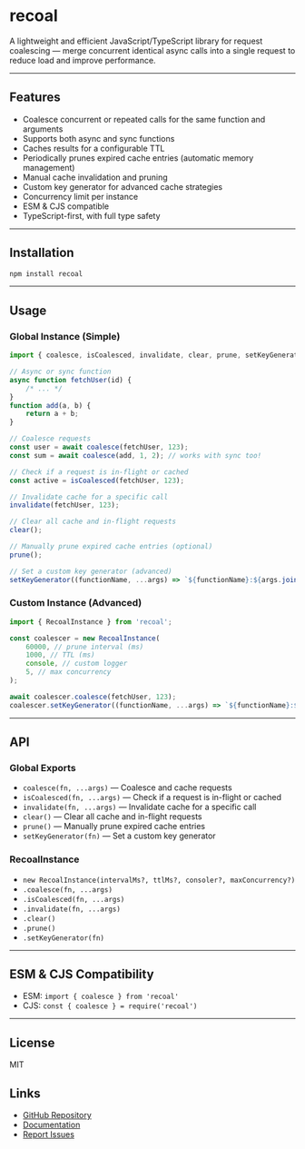 # recoal

A lightweight and efficient JavaScript/TypeScript library for request coalescing — merge concurrent identical async calls into a single request to reduce load and improve performance.

---

## Features

- Coalesce concurrent or repeated calls for the same function and arguments
- Supports both async and sync functions
- Caches results for a configurable TTL
- Periodically prunes expired cache entries (automatic memory management)
- Manual cache invalidation and pruning
- Custom key generator for advanced cache strategies
- Concurrency limit per instance
- ESM & CJS compatible
- TypeScript-first, with full type safety

---

## Installation

```sh
npm install recoal
```

---

## Usage

### Global Instance (Simple)

```ts
import { coalesce, isCoalesced, invalidate, clear, prune, setKeyGenerator } from 'recoal';

// Async or sync function
async function fetchUser(id) {
	/* ... */
}
function add(a, b) {
	return a + b;
}

// Coalesce requests
const user = await coalesce(fetchUser, 123);
const sum = await coalesce(add, 1, 2); // works with sync too!

// Check if a request is in-flight or cached
const active = isCoalesced(fetchUser, 123);

// Invalidate cache for a specific call
invalidate(fetchUser, 123);

// Clear all cache and in-flight requests
clear();

// Manually prune expired cache entries (optional)
prune();

// Set a custom key generator (advanced)
setKeyGenerator((functionName, ...args) => `${functionName}:${args.join('-')}`);
```

### Custom Instance (Advanced)

```ts
import { RecoalInstance } from 'recoal';

const coalescer = new RecoalInstance(
	60000, // prune interval (ms)
	1000, // TTL (ms)
	console, // custom logger
	5, // max concurrency
);

await coalescer.coalesce(fetchUser, 123);
coalescer.setKeyGenerator((functionName, ...args) => `${functionName}:${args.join('-')}`);
```

---

## API

### Global Exports

- `coalesce(fn, ...args)` — Coalesce and cache requests
- `isCoalesced(fn, ...args)` — Check if a request is in-flight or cached
- `invalidate(fn, ...args)` — Invalidate cache for a specific call
- `clear()` — Clear all cache and in-flight requests
- `prune()` — Manually prune expired cache entries
- `setKeyGenerator(fn)` — Set a custom key generator

### RecoalInstance

- `new RecoalInstance(intervalMs?, ttlMs?, consoler?, maxConcurrency?)`
- `.coalesce(fn, ...args)`
- `.isCoalesced(fn, ...args)`
- `.invalidate(fn, ...args)`
- `.clear()`
- `.prune()`
- `.setKeyGenerator(fn)`

---

## ESM & CJS Compatibility

- ESM: `import { coalesce } from 'recoal'`
- CJS: `const { coalesce } = require('recoal')`

---

## License

MIT

## Links

- [GitHub Repository](https://github.com/aldhosutra/recoal)
- [Documentation](https://recoal.js.org)
- [Report Issues](https://github.com/aldhosutra/recoal/issues)
